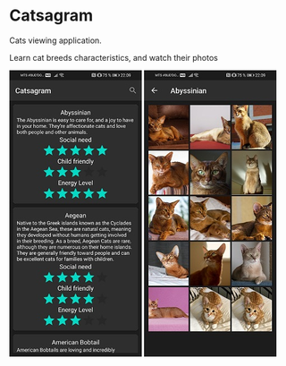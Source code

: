 # Catsagram
Cats viewing application.

Learn cat breeds characteristics, and watch their photos

![alt text](https://github.com/hansandroid/Catsagram/blob/master/screenshots/breeds_fragment.jpg)
![alt text](https://github.com/hansandroid/Catsagram/blob/master/screenshots/images_fragment.jpg)
